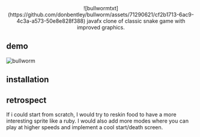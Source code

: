 <div align="center">
![bullwormtxt](https://github.com/donbentley/bullworm/assets/71290621/cf2b1713-6ac9-4c3a-a573-50e8e828f388)
javafx clone of classic snake game with improved graphics.
</div>

## demo
![bullworm](https://github.com/donbentley/bullworm/assets/71290621/e5c06d26-e4bd-4125-892c-f152a604320c)

## installation

## retrospect

If i could start from scratch, I would try to reskin food to have a more interesting sprite like a ruby. I would also add more modes where you can play at higher speeds and implement a cool start/death screen.
